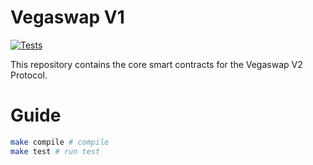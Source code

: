# Vegaswap V1

[![Tests](https://github.com/vegaswap/vegaswap-core-v1/actions/workflows/tests.yml/badge.svg)](https://github.com/vegaswap/vegaswap-core-v1/actions/workflows/tests.yml)

This repository contains the core smart contracts for the Vegaswap V2 Protocol.

# Guide

```sh
make compile # compile
make test # run test
```
